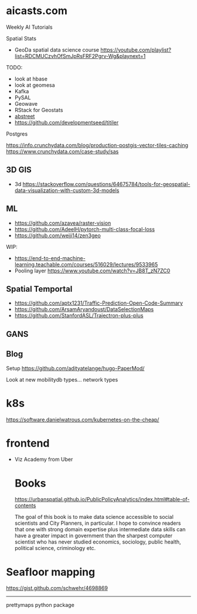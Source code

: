 # aicasts.com

Weekly AI Tutorials

Spatial Stats

- GeoDa spatial data science course https://youtube.com/playlist?list=RDCMUCzvhOfSmJpRsFRF2Pgrv-Wg&playnext=1

TODO:


- look at hbase
- look at geomesa
- Kafka
- PySAL
- Geowave
- RStack for Geostats
- [abstreet](https://github.com/dabreegster/abstreet/#ab-street)
- https://github.com/developmentseed/titiler

Postgres

https://info.crunchydata.com/blog/production-postgis-vector-tiles-caching
https://www.crunchydata.com/case-study/sas

## 3D GIS

- 3d https://stackoverflow.com/questions/64675784/tools-for-geospatial-data-visualization-with-custom-3d-models

## ML

- https://github.com/azavea/raster-vision
- https://github.com/AdeelH/pytorch-multi-class-focal-loss
- https://github.com/weiji14/zen3geo


WIP:

- https://end-to-end-machine-learning.teachable.com/courses/516029/lectures/9533965
- Pooling layer https://www.youtube.com/watch?v=JB8T_zN7ZC0

## Spatial Temportal

- https://github.com/aptx1231/Traffic-Prediction-Open-Code-Summary
- https://github.com/ArsamAryandoust/DataSelectionMaps
- https://github.com/StanfordASL/Trajectron-plus-plus

## GANS


## Blog
Setup https://github.com/adityatelange/hugo-PaperMod/

Look at new mobilitydb types... network types


# k8s
https://software.danielwatrous.com/kubernetes-on-the-cheap/


# frontend

- Viz Academy from Uber
  

  # Books

  https://urbanspatial.github.io/PublicPolicyAnalytics/index.html#table-of-contents

  The goal of this book is to make data science accessible to social scientists and City Planners, in particular. I hope to convince readers that one with strong domain expertise plus intermediate data skills can have a greater impact in government than the sharpest computer scientist who has never studied economics, sociology, public health, political science, criminology etc.


# Seafloor mapping

https://gist.github.com/schwehr/4698869

---
prettymaps python package
